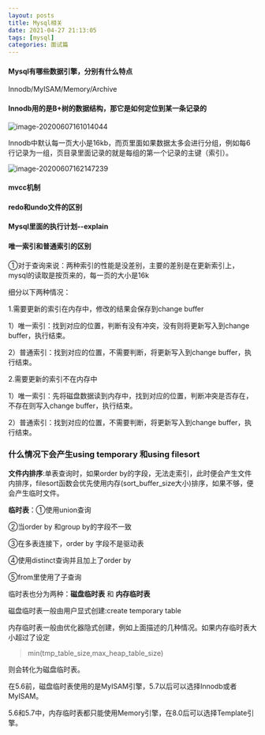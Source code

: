 ```yaml
---
layout: posts
title: Mysql相关
date: 2021-04-27 21:13:05
tags: [mysql]
categories: 面试篇
---
```


#### Mysql有哪些数据引擎，分别有什么特点

Innodb/MyISAM/Memory/Archive

<!--more -->

#### Innodb用的是B+树的数据结构，那它是如何定位到某一条记录的

![image-20200607161014044](image-20200607161014044.png)

Innodb中默认每一页大小是16kb，而页里面如果数据太多会进行分组，例如每6行记录为一组，页目录里面记录的就是每组的第一个记录的主键（索引）。

![image-20200607162147239](image-20200607162147239.png)

#### mvcc机制



#### redo和undo文件的区别



#### Mysql里面的执行计划--explain



#### 唯一索引和普通索引的区别

①对于查询来说：两种索引的性能是没差别，主要的差别是在更新索引上，mysql的读取是按页来的，每一页的大小是16k

细分以下两种情况：

1.需要更新的索引在内存中，修改的结果会保存到change buffer

1）唯一索引：找到对应的位置，判断有没有冲突，没有则将更新写入到change buffer，执行结束。

2）普通索引：找到对应的位置，不需要判断，将更新写入到change buffer，执行结束。

2.需要更新的索引不在内存中

1）唯一索引：先将磁盘数据读到内存中，找到对应的位置，判断冲突是否存在，不存在则写入change buffer，执行结束。

2）普通索引：找到对应的位置，不需要判断，将更新写入到change buffer，执行结束。





### 什么情况下会产生using temporary 和using filesort

**文件内排序**:单表查询时，如果order by的字段，无法走索引，此时便会产生文件内排序，filesort函数会优先使用内存(sort_buffer_size大小)排序，如果不够，便会产生临时文件。

**临时表**：①使用union查询

②当order by 和group by的字段不一致

③在多表连接下，order by 字段不是驱动表

④使用distinct查询并且加上了order by

⑤from里使用了子查询



临时表也分为两种：**磁盘临时表** 和 **内存临时表**

磁盘临时表一般由用户显式创建:create temporary table

内存临时表一般由优化器隐式创建，例如上面描述的几种情况。如果内存临时表大小超过了设定

> min(tmp_table_size,max_heap_table_size)

则会转化为磁盘临时表。



在5.6前，磁盘临时表使用的是MyISAM引擎，5.7以后可以选择Innodb或者MyISAM。

5.6和5.7中，内存临时表都只能使用Memory引擎，在8.0后可以选择Template引擎。